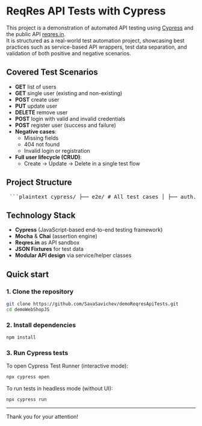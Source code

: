# ReqRes API Tests with Cypress

This project is a demonstration of automated API testing using [Cypress](https://www.cypress.io/) and the public API [reqres.in](https://reqres.in).  
It is structured as a real-world test automation project, showcasing best practices such as service-based API wrappers, test data separation, and validation of both positive and negative scenarios.

## Covered Test Scenarios

- **GET** list of users
- **GET** single user (existing and non-existing)
- **POST** create user
- **PUT** update user
- **DELETE** remove user
- **POST** login with valid and invalid credentials
- **POST** register user (success and failure)
- **Negative cases**:
  - Missing fields
  - 404 not found
  - Invalid login or registration
- **Full user lifecycle (CRUD)**:
  - Create → Update → Delete in a single test flow

## Project Structure

<pre> ```plaintext cypress/ ├── e2e/ # All test cases │ ├── auth.cy.js │ ├── register.cy.js │ └── users.cy.js ├── fixtures/ # Test data (JSON) │ ├── authData.json │ ├── regData.json │ └── usersData.json ├── support/ │ └── api/ # API-layer abstraction (Service Object) │ ├── authApi.js │ ├── regApi.js │ ├── usersApi.js │ └── apiConfig.js ``` </pre>

## Technology Stack

- **Cypress** (JavaScript-based end-to-end testing framework)
- **Mocha** & **Chai** (assertion engine)
- **Reqres.in** as API sandbox
- **JSON Fixtures** for test data
- **Modular API design** via service/helper classes

## Quick start

### 1. Clone the repository

```bash
git clone https://github.com/SavaSavichev/demoReqresApiTests.git
cd demoWebShopJS
```

### 2. Install dependencies

```bash
npm install
```

### 3. Run Cypress tests

To open Cypress Test Runner (interactive mode):

```bash
npx cypress open
```

To run tests in headless mode (without UI):

```bash
npx cypress run
```

---

Thank you for your attention!